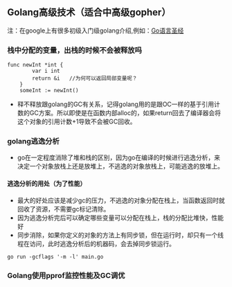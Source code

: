 ## Golang高级技术（适合中高级gopher）
注：在google上有很多初级入门级golang介绍,例如：[Go语言圣经](https://wizardforcel.gitbooks.io/gopl-zh/index.html)

### 栈中分配的变量，出栈的时候不会被释放吗

```
func newInt *int {
        var i int
        return &i   //为何可以返回局部变量呢？
    }
    someInt := newInt()
```
- 释不释放跟golang的GC有关系，记得golang用的是跟OC一样的基于引用计数的GC方案。所以即使是在函数内部alloc的，如果return回去了编译器会将这个对象的引用计数+1导致不会被GC回收。

### golang逃逸分析
- go在一定程度消除了堆和栈的区别，因为go在编译的时候进行逃逸分析，来决定一个对象放栈上还是放堆上，不逃逸的对象放栈上，可能逃逸的放堆上。

#### 逃逸分析的用处（为了性能）
- 最大的好处应该是减少gc的压力，不逃逸的对象分配在栈上，当函数返回时就回收了资源，不需要gc标记清除。
- 因为逃逸分析完后可以确定哪些变量可以分配在栈上，栈的分配比堆快，性能好
- 同步消除，如果你定义的对象的方法上有同步锁，但在运行时，却只有一个线程在访问，此时逃逸分析后的机器码，会去掉同步锁运行。

```
go run -gcflags '-m -l' main.go
```

### Golang使用pprof监控性能及GC调优
